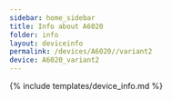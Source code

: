 ```yaml
---
sidebar: home_sidebar
title: Info about A6020
folder: info
layout: deviceinfo
permalink: /devices/A6020//variant2
device: A6020_variant2
---
```

{% include templates/device_info.md %}

